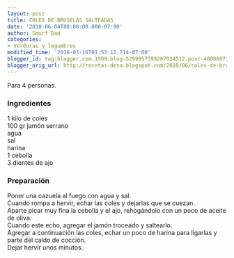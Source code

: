 ```yaml
---
layout: post
title: COLES DE BRUSELAS SALTEADAS
date: '2010-06-04T08:00:00.000-07:00'
author: Smurf Dad
categories:
- Verduras y legumbres
modified_time: '2016-03-16T01:53:12.714-07:00'
blogger_id: tag:blogger.com,1999:blog-5299957599287034512.post-480808730371901207
blogger_orig_url: http://recetas-desa.blogspot.com/2010/06/coles-de-bruselas-salteadas.html
---
```


Para 4 personas.<br><h3>Ingredientes</h3><p>1 kilo de coles<br/>100 gr jam&oacute;n serrano<br/>agua<br/>sal<br/>harina<br/>1 cebolla<br/>3 dientes de ajo<br/></p><h3>Preparaci&oacute;n</h3><p>Poner una cazuela al fuego con agua y sal.<br/>Cuando rompa a hervir, echar las coles y dejarlas que se cuezan.<br/>Aparte picar muy fina la cebolla y el ajo, rehog&aacute;ndolo con un poco de aceite de oliva.<br/>Cuando este echo, agregar el jam&oacute;n troceado y saltearlo.<br/>Agregar a continuaci&oacute;n las coles, echar un poco de harina para ligarlas y parte del caldo de cocci&oacute;n.<br/>Dejar hervir unos minutos.<br/></p>